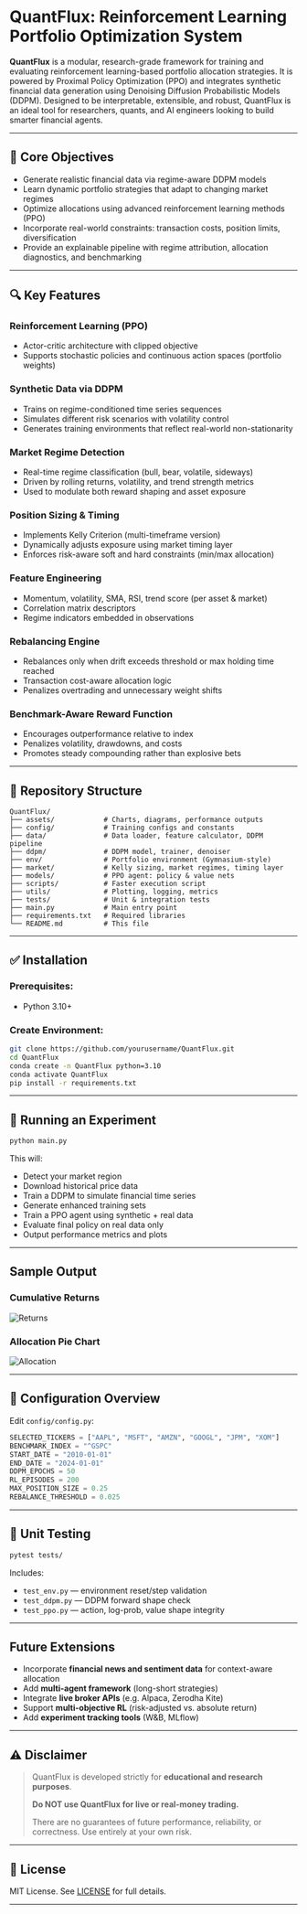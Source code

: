 # QuantFlux: Reinforcement Learning Portfolio Optimization System

**QuantFlux** is a modular, research-grade framework for training and evaluating reinforcement learning-based portfolio allocation strategies. It is powered by Proximal Policy Optimization (PPO) and integrates synthetic financial data generation using Denoising Diffusion Probabilistic Models (DDPM). Designed to be interpretable, extensible, and robust, QuantFlux is an ideal tool for researchers, quants, and AI engineers looking to build smarter financial agents.

---

## 🚀 Core Objectives

* Generate realistic financial data via regime-aware DDPM models
* Learn dynamic portfolio strategies that adapt to changing market regimes
* Optimize allocations using advanced reinforcement learning methods (PPO)
* Incorporate real-world constraints: transaction costs, position limits, diversification
* Provide an explainable pipeline with regime attribution, allocation diagnostics, and benchmarking

---

## 🔍 Key Features

### Reinforcement Learning (PPO)

* Actor-critic architecture with clipped objective
* Supports stochastic policies and continuous action spaces (portfolio weights)

### Synthetic Data via DDPM

* Trains on regime-conditioned time series sequences
* Simulates different risk scenarios with volatility control
* Generates training environments that reflect real-world non-stationarity

### Market Regime Detection

* Real-time regime classification (bull, bear, volatile, sideways)
* Driven by rolling returns, volatility, and trend strength metrics
* Used to modulate both reward shaping and asset exposure

### Position Sizing & Timing

* Implements Kelly Criterion (multi-timeframe version)
* Dynamically adjusts exposure using market timing layer
* Enforces risk-aware soft and hard constraints (min/max allocation)

### Feature Engineering

* Momentum, volatility, SMA, RSI, trend score (per asset & market)
* Correlation matrix descriptors
* Regime indicators embedded in observations

### Rebalancing Engine

* Rebalances only when drift exceeds threshold or max holding time reached
* Transaction cost-aware allocation logic
* Penalizes overtrading and unnecessary weight shifts

### Benchmark-Aware Reward Function

* Encourages outperformance relative to index
* Penalizes volatility, drawdowns, and costs
* Promotes steady compounding rather than explosive bets

---

## 🧱 Repository Structure

```
QuantFlux/
├── assets/            # Charts, diagrams, performance outputs
├── config/            # Training configs and constants
├── data/              # Data loader, feature calculator, DDPM pipeline
├── ddpm/              # DDPM model, trainer, denoiser
├── env/               # Portfolio environment (Gymnasium-style)
├── market/            # Kelly sizing, market regimes, timing layer
├── models/            # PPO agent: policy & value nets
├── scripts/           # Faster execution script
├── utils/             # Plotting, logging, metrics
├── tests/             # Unit & integration tests
├── main.py            # Main entry point
├── requirements.txt   # Required libraries
└── README.md          # This file
```

---

## ✅ Installation

### Prerequisites:

* Python 3.10+

### Create Environment:

```bash
git clone https://github.com/yourusername/QuantFlux.git
cd QuantFlux
conda create -n QuantFlux python=3.10
conda activate QuantFlux
pip install -r requirements.txt
```

---

## 🧪 Running an Experiment

```bash
python main.py
```

This will:

* Detect your market region
* Download historical price data
* Train a DDPM to simulate financial time series
* Generate enhanced training sets
* Train a PPO agent using synthetic + real data
* Evaluate final policy on real data only
* Output performance metrics and plots

---

##  Sample Output

### Cumulative Returns

![Returns](assets/performance_plot_us.jpeg)

### Allocation Pie Chart

![Allocation](assets/final_allocation_us.jpeg)

---

## 🔧 Configuration Overview

Edit `config/config.py`:

```python
SELECTED_TICKERS = ["AAPL", "MSFT", "AMZN", "GOOGL", "JPM", "XOM"]
BENCHMARK_INDEX = "^GSPC"
START_DATE = "2010-01-01"
END_DATE = "2024-01-01"
DDPM_EPOCHS = 50
RL_EPISODES = 200
MAX_POSITION_SIZE = 0.25
REBALANCE_THRESHOLD = 0.025
```

---

## 🧪 Unit Testing

```bash
pytest tests/
```

Includes:

* `test_env.py` — environment reset/step validation
* `test_ddpm.py` — DDPM forward shape check
* `test_ppo.py` — action, log-prob, value shape integrity

---

##  Future Extensions

* Incorporate **financial news and sentiment data** for context-aware allocation
* Add **multi-agent framework** (long-short strategies)
* Integrate **live broker APIs** (e.g. Alpaca, Zerodha Kite)
* Support **multi-objective RL** (risk-adjusted vs. absolute return)
* Add **experiment tracking tools** (W\&B, MLflow)

---

## ⚠️ Disclaimer

> QuantFlux is developed strictly for **educational and research purposes**.
>
> **Do NOT use QuantFlux for live or real-money trading.**
>
> There are no guarantees of future performance, reliability, or correctness. Use entirely at your own risk.

---

## 📄 License

MIT License. See [LICENSE](LICENSE) for full details.

---


